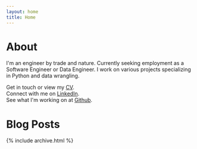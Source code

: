 ```yaml
---
layout: home
title: Home
---
```


# About

I'm an engineer by trade and nature. Currently seeking employment as a Software Engineer or Data Engineer. 
I work on various projects specializing in Python and data wrangling.

Get in touch or view my [CV](cv).\
Connect with me on [LinkedIn](https://www.linkedin.com/in/edward-kong-1a059114a).\
See what I'm working on at [Github](https://github.com/edwardkong).


# Blog Posts

{% include archive.html %}